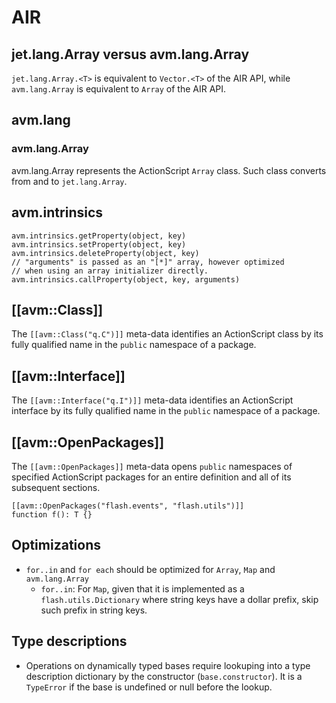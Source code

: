 # AIR

## jet.lang.Array versus avm.lang.Array

`jet.lang.Array.<T>` is equivalent to `Vector.<T>` of the AIR API, while `avm.lang.Array` is equivalent to `Array` of the AIR API.

## avm.lang

### avm.lang.Array

avm.lang.Array represents the ActionScript `Array` class. Such class converts from and to `jet.lang.Array`.

## avm.intrinsics

```
avm.intrinsics.getProperty(object, key)
avm.intrinsics.setProperty(object, key)
avm.intrinsics.deleteProperty(object, key)
// "arguments" is passed as an "[*]" array, however optimized
// when using an array initializer directly.
avm.intrinsics.callProperty(object, key, arguments)
```

## \[\[avm::Class\]\]

The `[[avm::Class("q.C")]]` meta-data identifies an ActionScript class by its fully qualified name in the `public` namespace of a package.

## \[\[avm::Interface\]\]

The `[[avm::Interface("q.I")]]` meta-data identifies an ActionScript interface by its fully qualified name in the `public` namespace of a package.

## \[\[avm::OpenPackages\]\]

The `[[avm::OpenPackages]]` meta-data opens `public` namespaces of specified ActionScript packages for an entire definition and all of its subsequent sections.

```
[[avm::OpenPackages("flash.events", "flash.utils")]]
function f(): T {}
```

## Optimizations

* `for..in` and `for each` should be optimized for `Array`, `Map` and `avm.lang.Array`
  * `for..in`: For `Map`, given that it is implemented as a `flash.utils.Dictionary` where string keys have a dollar prefix, skip such prefix in string keys.

## Type descriptions

* Operations on dynamically typed bases require lookuping into a type description dictionary by the constructor (`base.constructor`). It is a `TypeError` if the base is undefined or null before the lookup.